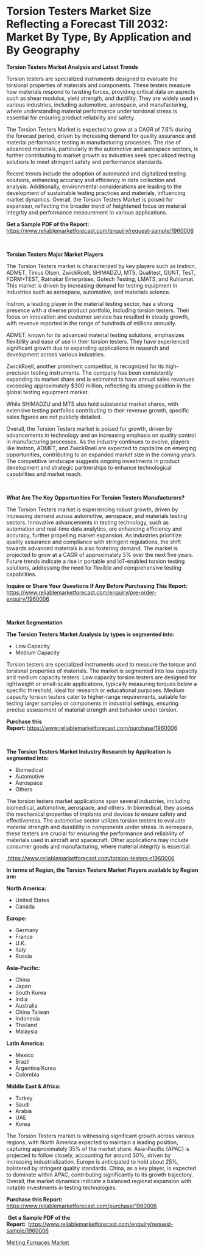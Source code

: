 <p><h1>Torsion Testers Market Size Reflecting a Forecast Till 2032: Market By Type, By Application and By Geography</h1></p><p><strong>Torsion Testers Market Analysis and Latest Trends</strong></p>
<p><p>Torsion testers are specialized instruments designed to evaluate the torsional properties of materials and components. These testers measure how materials respond to twisting forces, providing critical data on aspects such as shear modulus, yield strength, and ductility. They are widely used in various industries, including automotive, aerospace, and manufacturing, where understanding material performance under torsional stress is essential for ensuring product reliability and safety.</p><p>The Torsion Testers Market is expected to grow at a CAGR of 7.6% during the forecast period, driven by increasing demand for quality assurance and material performance testing in manufacturing processes. The rise of advanced materials, particularly in the automotive and aerospace sectors, is further contributing to market growth as industries seek specialized testing solutions to meet stringent safety and performance standards. </p><p>Recent trends include the adoption of automated and digitalized testing solutions, enhancing accuracy and efficiency in data collection and analysis. Additionally, environmental considerations are leading to the development of sustainable testing practices and materials, influencing market dynamics. Overall, the Torsion Testers Market is poised for expansion, reflecting the broader trend of heightened focus on material integrity and performance measurement in various applications.</p></p>
<p><strong>Get a Sample PDF of the Report:&nbsp;</strong> <a href="https://www.reliablemarketforecast.com/enquiry/request-sample/1960006?utm_campaign=2441&utm_medium=2&utm_source=Github&utm_content=ia&utm_term=17022025&utm_id=torsion-testers">https://www.reliablemarketforecast.com/enquiry/request-sample/1960006</a></p>
<p>&nbsp;</p>
<p><strong>Torsion Testers Major Market Players</strong></p>
<p><p>The Torsion Testers market is characterized by key players such as Instron, ADMET, Tinius Olsen, ZwickRoell, SHIMADZU, MTS, Qualitest, GUNT, TesT, FORM+TEST, Ratnakar Enterprises, Gotech Testing, LMATS, and Ruhlamat. This market is driven by increasing demand for testing equipment in industries such as aerospace, automotive, and materials science.</p><p>Instron, a leading player in the material testing sector, has a strong presence with a diverse product portfolio, including torsion testers. Their focus on innovation and customer service has resulted in steady growth, with revenue reported in the range of hundreds of millions annually.</p><p>ADMET, known for its advanced material testing solutions, emphasizes flexibility and ease of use in their torsion testers. They have experienced significant growth due to expanding applications in research and development across various industries.</p><p>ZwickRoell, another prominent competitor, is recognized for its high-precision testing instruments. The company has been consistently expanding its market share and is estimated to have annual sales revenues exceeding approximately $300 million, reflecting its strong position in the global testing equipment market.</p><p>While SHIMADZU and MTS also hold substantial market shares, with extensive testing portfolios contributing to their revenue growth, specific sales figures are not publicly detailed. </p><p>Overall, the Torsion Testers market is poised for growth, driven by advancements in technology and an increasing emphasis on quality control in manufacturing processes. As the industry continues to evolve, players like Instron, ADMET, and ZwickRoell are expected to capitalize on emerging opportunities, contributing to an expanded market size in the coming years. The competitive landscape suggests ongoing investments in product development and strategic partnerships to enhance technological capabilities and market reach.</p></p>
<p>&nbsp;</p>
<p><strong>What Are The Key Opportunities For Torsion Testers Manufacturers?</strong></p>
<p><p>The Torsion Testers market is experiencing robust growth, driven by increasing demand across automotive, aerospace, and materials testing sectors. Innovative advancements in testing technology, such as automation and real-time data analytics, are enhancing efficiency and accuracy, further propelling market expansion. As industries prioritize quality assurance and compliance with stringent regulations, the shift towards advanced materials is also fostering demand. The market is projected to grow at a CAGR of approximately 5% over the next five years. Future trends indicate a rise in portable and IoT-enabled torsion testing solutions, addressing the need for flexible and comprehensive testing capabilities.</p></p>
<p><strong>Inquire or Share Your Questions If Any Before Purchasing This Report:</strong> <a href="https://www.reliablemarketforecast.com/enquiry/pre-order-enquiry/1960006?utm_campaign=2441&utm_medium=2&utm_source=Github&utm_content=ia&utm_term=17022025&utm_id=torsion-testers">https://www.reliablemarketforecast.com/enquiry/pre-order-enquiry/1960006</a></p>
<p>&nbsp;</p>
<p><strong>Market Segmentation</strong></p>
<p><strong>The Torsion Testers Market Analysis by types is segmented into:</strong></p>
<p><ul><li>Low Capacity</li><li>Medium Capacity</li></ul></p>
<p><p>Torsion testers are specialized instruments used to measure the torque and torsional properties of materials. The market is segmented into low capacity and medium capacity testers. Low capacity torsion testers are designed for lightweight or small-scale applications, typically measuring torques below a specific threshold, ideal for research or educational purposes. Medium capacity torsion testers cater to higher-range requirements, suitable for testing larger samples or components in industrial settings, ensuring precise assessment of material strength and behavior under torsion.</p></p>
<p><strong>Purchase this Report:&nbsp;</strong><a href="https://www.reliablemarketforecast.com/purchase/1960006?utm_campaign=2441&utm_medium=2&utm_source=Github&utm_content=ia&utm_term=17022025&utm_id=torsion-testers">https://www.reliablemarketforecast.com/purchase/1960006</a></p>
<p>&nbsp;</p>
<p><strong>The Torsion Testers Market Industry Research by Application is segmented into:</strong></p>
<p><ul><li>Biomedical</li><li>Automotive</li><li>Aerospace</li><li>Others</li></ul></p>
<p><p>The torsion testers market applications span several industries, including biomedical, automotive, aerospace, and others. In biomedical, they assess the mechanical properties of implants and devices to ensure safety and effectiveness. The automotive sector utilizes torsion testers to evaluate material strength and durability in components under stress. In aerospace, these testers are crucial for ensuring the performance and reliability of materials used in aircraft and spacecraft. Other applications may include consumer goods and manufacturing, where material integrity is essential.</p></p>
<p><a href="https://www.reliablemarketforecast.com/torsion-testers-r1960006?utm_campaign=2441&utm_medium=2&utm_source=Github&utm_content=ia&utm_term=17022025&utm_id=torsion-testers">&nbsp;https://www.reliablemarketforecast.com/torsion-testers-r1960006</a></p>
<p><strong>In terms of Region, the Torsion Testers Market Players available by Region are:</strong></p>
<p>
    <p> <strong> North America: </strong>
        <ul>
            <li>United States</li>
            <li>Canada</li>
        </ul>
        </p> 
    <p> <strong> Europe: </strong>
        <ul>
            <li>Germany</li>
            <li>France</li>
            <li>U.K.</li>
            <li>Italy</li>
            <li>Russia</li>
        </ul>
        </p> 
    <p> <strong> Asia-Pacific: </strong>
        <ul>
            <li>China</li>
            <li>Japan</li>
            <li>South Korea</li>
            <li>India</li>
            <li>Australia</li>
            <li>China Taiwan</li>
            <li>Indonesia</li>
            <li>Thailand</li>
            <li>Malaysia</li>
        </ul>
        </p> 
    <p> <strong> Latin America: </strong>
        <ul>
            <li>Mexico</li>
            <li>Brazil</li>
            <li>Argentina Korea</li>
            <li>Colombia</li>
        </ul>
        </p> 
    <p> <strong> Middle East & Africa: </strong>
        <ul>
            <li>Turkey</li>
            <li>Saudi</li>
            <li>Arabia</li>
            <li>UAE</li>
            <li>Korea</li>
        </ul>
    </p>
    </p>
<p><p>The Torsion Testers market is witnessing significant growth across various regions, with North America expected to maintain a leading position, capturing approximately 35% of the market share. Asia-Pacific (APAC) is projected to follow closely, accounting for around 30%, driven by increasing industrialization. Europe is anticipated to hold about 25%, bolstered by stringent quality standards. China, as a key player, is expected to dominate within APAC, contributing significantly to its growth trajectory. Overall, the market dynamics indicate a balanced regional expansion with notable investments in testing technologies.</p></p>
<p><strong>Purchase this Report: </strong><a href="https://www.reliablemarketforecast.com/purchase/1960006?utm_campaign=2441&utm_medium=2&utm_source=Github&utm_content=ia&utm_term=17022025&utm_id=torsion-testers">https://www.reliablemarketforecast.com/purchase/1960006</a></p>
<p>&nbsp;<strong>Get a Sample PDF of the Report:&nbsp;&nbsp;</strong><a href="https://www.reliablemarketforecast.com/enquiry/request-sample/1960006?utm_campaign=2441&utm_medium=2&utm_source=Github&utm_content=ia&utm_term=17022025&utm_id=torsion-testers">https://www.reliablemarketforecast.com/enquiry/request-sample/1960006</a></p>
<p><strong></strong></p>
<p><p><a href="https://github.com/bolalfredia7777/Market-Research-Report-List-1/blob/main/melting-furnaces-market.md?utm_campaign=2441&utm_medium=2&utm_source=Github&utm_content=ia&utm_term=17022025&utm_id=torsion-testers">Melting Furnaces Market</a></p></p>